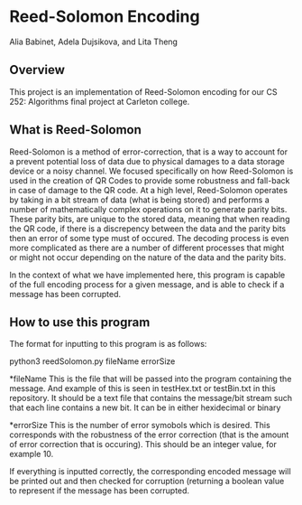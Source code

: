 # Reed-Solomon Encoding
Alia Babinet, Adela Dujsikova, and Lita Theng

## Overview
This project is an implementation of Reed-Solomon encoding for our CS 252: Algorithms final project at Carleton college.

## What is Reed-Solomon
Reed-Solomon is a method of error-correction, that is a way to account for a prevent potential loss of data due to physical damages to a data storage device or a noisy channel. We focused specifically on how Reed-Solomon is used in the creation of QR Codes to provide some robustness and fall-back in case of damage to the QR code. At a high level, Reed-Solomon operates by taking in a bit stream of data (what is being stored) and performs a number of mathematically complex operations on it to generate parity bits. These parity bits, are unique to the stored data, meaning that when reading the QR code, if there is a discrepency between the data and the parity bits then an error of some type must of occured. The decoding process is even more complicated as there are a number of different processes that might or might not occur depending on the nature of the data and the parity bits.

In the context of what we have implemented here, this program is capable of the full encoding process for a given message, and is able to check if a message has been corrupted.

## How to use this program
The format for inputting to this program is as follows:

python3 reedSolomon.py fileName errorSize

*fileName
  This is the file that will be passed into the program containing the message. And example of this is seen in testHex.txt or testBin.txt in this repository. It should be a text file that contains the message/bit stream such that each line contains a new bit. It can be in either hexidecimal or binary
  
*errorSize
  This is the number of error symobols which is desired. This corresponds with the robustness of the error correction (that is the amount of error correction that is occuring). This should be an integer value, for example 10.
  
If everything is inputted correctly, the corresponding encoded message will be printed out and then checked for corruption (returning a boolean value to represent if the message has been corrupted.

